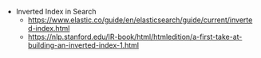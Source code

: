 - Inverted Index in Search
  * https://www.elastic.co/guide/en/elasticsearch/guide/current/inverted-index.html
  * https://nlp.stanford.edu/IR-book/html/htmledition/a-first-take-at-building-an-inverted-index-1.html
  
